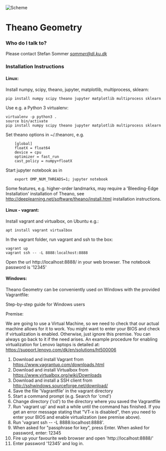 ![Scheme](https://bitbucket.org/stefansommer/theanogeometry/logo/stocso3.jpg)

# Theano Geometry #

### Who do I talk to? ###

Please contact Stefan Sommer *sommer@di.ku.dk*

### Installation Instructions ###

#### Linux:
Install numpy, scipy, theano, jupyter, matplotlib, multiprocess, sklearn:
```
pip install numpy scipy theano jupyter matplotlib multiprocess sklearn
```
Use e.g. a Python 3 virtualenv:
```
virtualenv -p python3 .
source bin/activate
pip install numpy scipy theano jupyter matplotlib multiprocess sklearn
```
Set theano options in ~/.theanorc, e.g.
```
    [global]
    floatX = float64
    device = cpu
    optimizer = fast_run
    cast_policy = numpy+floatX
```
Start jupyter notebook as in
```
    export OMP_NUM_THREADS=1; jupyter notebook
```

Some features, e.g. higher-order landmarks, may require a 'Bleeding-Edge Installation' installation of Theano, see http://deeplearning.net/software/theano/install.html installation instructions.


#### Linux - vagrant:
Install vagrant and virtualbox, on Ubuntu e.g.:
```
apt install vagrant virtualbox
```
In the vagrant folder, run vagrant and ssh to the box:
```
vagrant up
vagrant ssh -- -L 8888:localhost:8888
```
Open the url http://localhost:8888/ in your web browser. The notebook password is '12345'

#### Windows:
Theano Geometry can be conveniently used on Windows with the provided Vagrantfile:

Step-by-step guide for Windows users

Premise:

We are going to use a Virtual Machine, so we need to check that our actual machine allows for it to work. You might want to enter your BIOS and check if virtualization is enabled. Otherwise, just ignore this premise. You can always go back to it if the need arises.
An example procedure for enabling virtualization for Lenovo laptops is detailed at: https://support.lenovo.com/dk/en/solutions/ht500006

1. Download and install Vagrant from https://www.vagrantup.com/downloads.html		
1. Download and install Virtualbox from https://www.virtualbox.org/wiki/Downloads
1. Download and install a SSH client from http://sshwindows.sourceforge.net/download/		
1. Save the file 'Vagrantfile' in the vagrant directory
1. Start a command prompt (e.g. Search for 'cmd')						
1. Change directory ('cd') to the directory where you saved the Vagrantfile						
1. Run 'vagrant up' and wait a while until the command has finished. If you get an error message stating that "VT-x is disabled", then you need to enter your BIOS and enable virtualization (see premise above).
1. Run 'vagrant ssh -- -L 8888:localhost:8888'. 
1. When asked for "passphrase for key", press Enter. When asked for password, enter: 12345
1. Fire up your favourite web browser and open 'http://localhost:8888/'
1. Enter password '12345' and log in.